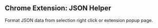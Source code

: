 ## Chrome Extension: JSON Helper

Format JSON data from selection right click or extension popup page.
